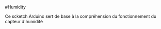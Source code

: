 #Humidity

Ce scketch Arduino sert de base à la compréhension du fonctionnement du capteur d'humidité
